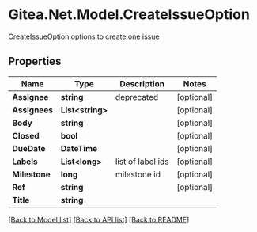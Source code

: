 # Gitea.Net.Model.CreateIssueOption
CreateIssueOption options to create one issue

## Properties

Name | Type | Description | Notes
------------ | ------------- | ------------- | -------------
**Assignee** | **string** | deprecated | [optional] 
**Assignees** | **List&lt;string&gt;** |  | [optional] 
**Body** | **string** |  | [optional] 
**Closed** | **bool** |  | [optional] 
**DueDate** | **DateTime** |  | [optional] 
**Labels** | **List&lt;long&gt;** | list of label ids | [optional] 
**Milestone** | **long** | milestone id | [optional] 
**Ref** | **string** |  | [optional] 
**Title** | **string** |  | 

[[Back to Model list]](../README.md#documentation-for-models) [[Back to API list]](../README.md#documentation-for-api-endpoints) [[Back to README]](../README.md)

